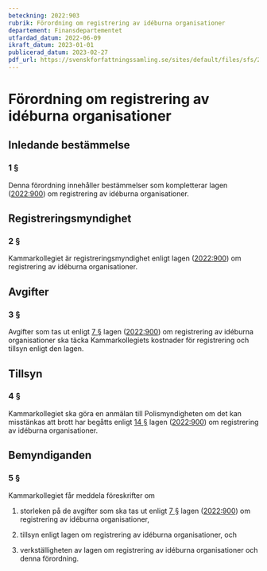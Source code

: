 ```yaml
---
beteckning: 2022:903
rubrik: Förordning om registrering av idéburna organisationer
departement: Finansdepartementet
utfardad_datum: 2022-06-09
ikraft_datum: 2023-01-01
publicerad_datum: 2023-02-27
pdf_url: https://svenskforfattningssamling.se/sites/default/files/sfs/2022-06/SFS2022-903.pdf
---
```


# Förordning om registrering av idéburna organisationer

## Inledande bestämmelse

### 1 §

Denna förordning innehåller bestämmelser som kompletterar lagen ([2022:900](https://selex.se/eli/sfs/2022/900)) om registrering av idéburna organisationer.

## Registreringsmyndighet

### 2 §

Kammarkollegiet är registreringsmyndighet enligt lagen ([2022:900](https://selex.se/eli/sfs/2022/900)) om registrering av idéburna organisationer.

## Avgifter

### 3 §

Avgifter som tas ut enligt [7 §](#7) lagen ([2022:900](https://selex.se/eli/sfs/2022/900)) om registrering av idéburna organisationer ska täcka Kammarkollegiets kostnader för registrering och tillsyn enligt den lagen.

## Tillsyn

### 4 §

Kammarkollegiet ska göra en anmälan till Polismyndigheten om det kan misstänkas att brott har begåtts enligt [14 §](#14) lagen ([2022:900](https://selex.se/eli/sfs/2022/900)) om registrering av idéburna organisationer.

## Bemyndiganden

### 5 §

Kammarkollegiet får meddela föreskrifter om

1. storleken på de avgifter som ska tas ut enligt [7 §](#7) lagen ([2022:900](https://selex.se/eli/sfs/2022/900)) om registrering av idéburna organisationer,

2. tillsyn enligt lagen om registrering av idéburna organisationer, och

3. verkställigheten av lagen om registrering av idéburna organisationer och denna förordning.